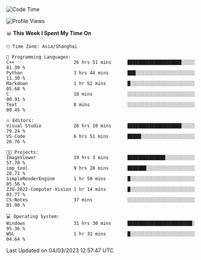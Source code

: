 <!--START_SECTION:waka-->
![Code Time](http://img.shields.io/badge/Code%20Time-728%20hrs%2028%20mins-blue)

![Profile Views](http://img.shields.io/badge/Profile%20Views-4-blue)

📊 **This Week I Spent My Time On** 

```text
🕑︎ Time Zone: Asia/Shanghai

💬 Programming Languages: 
C++                      26 hrs 51 mins      ████████████████████░░░░░   81.30 % 
Python                   3 hrs 44 mins       ███░░░░░░░░░░░░░░░░░░░░░░   11.30 % 
Markdown                 1 hr 52 mins        █░░░░░░░░░░░░░░░░░░░░░░░░   05.68 % 
C                        18 mins             ░░░░░░░░░░░░░░░░░░░░░░░░░   00.91 % 
Text                     8 mins              ░░░░░░░░░░░░░░░░░░░░░░░░░   00.45 % 

🔥 Editors: 
Visual Studio            26 hrs 10 mins      ████████████████████░░░░░   79.24 % 
VS Code                  6 hrs 51 mins       █████░░░░░░░░░░░░░░░░░░░░   20.76 % 

🐱‍💻 Projects: 
ImageViewer              19 hrs 3 mins       ██████████████░░░░░░░░░░░   57.70 % 
imp_tool                 9 hrs 28 mins       ███████░░░░░░░░░░░░░░░░░░   28.71 % 
SimpleRenderEngine       1 hr 50 mins        █░░░░░░░░░░░░░░░░░░░░░░░░   05.56 % 
ZJU-2022-Computer-Vision 1 hr 14 mins        █░░░░░░░░░░░░░░░░░░░░░░░░   03.77 % 
CS-Notes                 37 mins             ░░░░░░░░░░░░░░░░░░░░░░░░░   01.90 % 

💻 Operating System: 
Windows                  31 hrs 30 mins      ████████████████████████░   95.36 % 
WSL                      1 hr 32 mins        █░░░░░░░░░░░░░░░░░░░░░░░░   04.64 % 
```


 Last Updated on 04/03/2023 12:57:47 UTC
<!--END_SECTION:waka-->